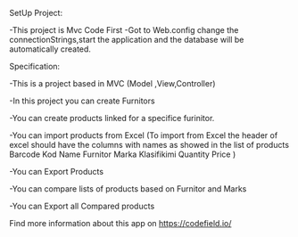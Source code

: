 SetUp Project:

-This project is Mvc Code First
-Got to Web.config change the connectionStrings,start the application and the database will be automatically created.

Specification:

-This is a project based in MVC (Model ,View,Controller)

-In this project you can create Furnitors

-You can create products linked for a specifice furinitor.

-You can import products from Excel 
(To import from Excel the header of excel should have the columns with names as showed in the list of products 
Barcode	Kod	Name	Furnitor	Marka	Klasifikimi	Quantity	Price )

-You can Export Products

-You can compare lists of products based on Furnitor and Marks

-You can Export all Compared products


Find more information about this app on https://codefield.io/
